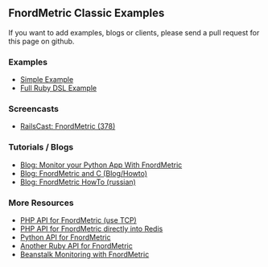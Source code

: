 FnordMetric Classic Examples
----------------------------

If you want to add examples, blogs or clients, please send a pull
request for this page on github.

### Examples

+ [Simple Example](/documentation/examples/fm_classic_simple_example)
+ [Full Ruby DSL Example](/documentation/examples/fm_classic_full_example)


### Screencasts

+ [RailsCast: FnordMetric (378)](http://railscasts.com/episodes/378-fnordmetric)


### Tutorials / Blogs

+ [Blog: Monitor your Python App With FnordMetric](http://stephenholiday.com/articles/2012/monitor-your-python-app-with-fnordmetric/)
+ [Blog: FnordMetric and C (Blog/Howto)](http://johnmurray.io/log/2012/01/19/FnordMetrics-and-C%23.md)
+ [Blog: FnordMetric HowTo (russian)](http://www.pvsm.ru/ruby/2723)


### More Resources

+ [PHP API for FnordMetric (use TCP)](https://github.com/leemachin/fnordmetric-php-api)
+ [PHP API for FnordMetric directly into Redis](https://github.com/votintsev/fnordmetric-php-redis)
+ [Python API for FnordMetric](https://github.com/sholiday/pyfnordmetric)
+ [Another Ruby API for FnordMetric](https://github.com/savonarola/fnordmetric-client)
+ [Beanstalk Monitoring with FnordMetric](https://github.com/sholiday/fnordstalk)

